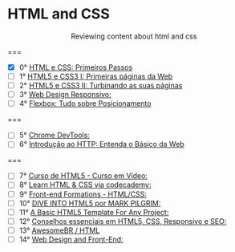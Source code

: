 # HTML and CSS 
<p align="center">
	Reviewing content about html and css
</p>
===

* [x]  0° [HTML e CSS: Primeiros Passos](https://www.alura.com.br/curso-online-html-e-css "Curso de introdução")
* [ ]  1° [HTML5 e CSS3 I: Primeiras páginas da Web](https://www.alura.com.br/curso-online-introducao-html-css "Curso I - Basico")
* [ ]  2° [HTML5 e CSS3 II: Turbinando as suas páginas](https://www.alura.com.br/curso-online-avancando-html-css "Curso II - Intermediario")
* [ ]  3° [Web Design Responsivo:](https://www.alura.com.br/curso-online-web-design-responsivo "Curso de RWD")
* [ ]  4° [Flexbox: Tudo sobre Posicionamento](https://www.alura.com.br/curso-online-posicione-elementos-com-flexbox "Curso de flexbox")

===

* [ ]  5° [Chrome DevTools:](https://www.alura.com.br/curso-online-chrome-devtools "Devtools - inspecionando e depurando páginas Web")
* [ ]  6° [Introdução ao HTTP: Entenda o Básico da Web](https://www.alura.com.br/curso-online-fundamentos-http "Entendendo o Básico de HTTP")

===

* [ ]  7° [Curso de HTML5 - Curso em Vídeo:](http://www.cursoemvideo.com/course/curso-de-html5/ "Curso de HTML5 por Gustavo Guanabara")
* [ ]  8° [Learn HTML & CSS via codecademy: ](https://www.codecademy.com/learn/web "by CodeCademy")
* [ ]  9° [Front-end Formations - HTML/CSS:](https://www.codeschool.com/courses/front-end-formations "by CodeSchool")
* [ ] 10° [DIVE INTO HTML5 por MARK PILGRIM:](https://diveintohtml5.com.br/ "100% traduzido pela comunidade BR")
* [ ] 11° [A Basic HTML5 Template For Any Project:](https://www.sitepoint.com/a-basic-html5-template/ "via SitePoint")
* [ ] 12° [Conselhos essenciais em HTML5, CSS, Responsivo e SEO:](http://imasters.com.br/front-end/css/conselhos-essenciais-em-html5-css-responsivo-e-seo/ "via iMasters")
* [ ] 13° [AwesomeBR / HTML](http://awesome-br.com/#/html)
* [ ] 14° [Web Design and Front-End:](https://anarute.gitbooks.io/web-design-para-iniciantes/content/index.html)
